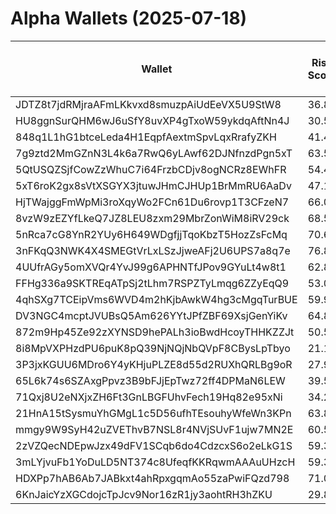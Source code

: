 # Alpha Wallets (2025-07-18)

| Wallet | Risk Score | Backtesting ROI (SOL) | Portfolio Value (USD) | SOL Balance | Farming Attempts / Total Tokens | Farming Ratio (%) | Median/Avg Risk of Last 10 Tokens | Median/Avg MC of Last 10 Tokens | Winrate (%) | ROI (%) | ROI (1D) (%) | Win Rate 1D (%) | Tokens (1D) | ROI (7D) (%) | Win Rate 7D (%) | Tokens (7D) | ROI (30D) (%) | Win Rate 30D (%) | Tokens (30D) | Realized Gains (USD) | Unrealized Gains (USD) | Median/Avg Holding Time (min) | Buy Size | Median/Avg Profit % Per Trade | Median/Avg Loss % Per Trade |
|----------|----------|----------|----------|----------|----------|----------|----------|----------|----------|----------|----------|----------|----------|----------|----------|----------|----------|----------|----------|----------|----------|----------|----------|----------|----------|
| JDTZ8t7jdRMjraAFmLKkvxd8smuzpAiUdEeVX5U9StW8 | 36.86 | 137.53% | $9033.67 | 13.8186 | 0 / 34 | 0.00% | 0.00/0.60 | $3.99M/$41.53M | 55.88% | 82.83% | 0.53% | 100.00% | 1 | 1.15% | 55.56% | 2 | 0.93% | 50.00% | 4 | $12552.93 | $197.12 | 26747.76/25875.06 | $246.37 | 27.19%/136.82% | -26.29%/-31.98% |
| HU8ggnSurQHM6wJ6uSfY8uvXP4gTxoW59ykdqAftNn4J | 30.50 | 59.09% | $52978.90 | 297.1751 | 0 / 14 | 0.00% | 0.00/0.90 | $25.11M/$297.02M | 50.00% | 31.43% | 42.43% | 66.67% | 0 | 48.95% | 50.00% | 1 | 118.71% | 60.00% | 8 | $39937.22 | $19407.83 | 872.85/23506.14 | $2819.07 | 139.58%/314.59% | -63.56%/-63.56% |
| 848q1L1hG1btceLeda4H1EqpfAextmSpvLqxRrafyZKH | 41.44 | 33.52% | $3325.40 | 18.3103 | 1 / 21 | 4.76% | 0.00/0.80 | $70.38M/$276.84M | 71.43% | 20.75% | -0.00% | 0.00% | 0 | 186.93% | 33.33% | 0 | 6.98% | 72.73% | 4 | $6099.63 | $118.67 | 87442.81/89831.39 | $1333.49 | 22.55%/300.42% | -25.25%/-33.39% |
| 7g9ztd2MmGZnN3L4k6a7RwQ6yLAwf62DJNfnzdPgn5xT | 63.50 | 20.66% | $10838.13 | 48.7401 | 0 / 17 | 0.00% | 8.00/7.62 | $17.75K/$3.81M | 64.71% | 349.76% | 0.04% | 100.00% | 1 | 2.58% | 75.00% | 6 | 195.63% | 58.82% | 16 | $10403.80 | $206.78 | 813.84/5095.76 | $172.21 | 4786.20%/4786.20% | -/- |
| 5QtUSQZSjfCowZzWhuC7i64FrzbCDjv8ogNCRz8EWhFR | 54.43 | 9.72% | $6038.18 | 24.0975 | 18 / 219 | 8.22% | 4.50/5.00 | $33.54K/$461.12K | 52.05% | 14.88% | -0.00% | 0.00% | 0 | 3.03% | 80.00% | 1 | 22.51% | 58.33% | 15 | $8341.99 | $75.58 | 1187.49/42856.33 | $125.80 | 13.13%/57.73% | -15.20%/-25.88% |
| 5xT6roK2gx8sVtXSGYX3jtuwJHmCJHUp1BrMmRU6AaDv | 47.15 | 7.17% | $30189.93 | 101.1754 | 4 / 286 | 1.40% | 4.50/5.20 | $27.01K/$129.67K | 47.55% | 117.73% | 0.56% | 50.00% | 2 | 0.73% | 50.00% | 6 | 12.55% | 47.83% | 20 | $128960.53 | $9264.90 | 531.47/25495.55 | $270.63 | 50.43%/219.24% | -24.33%/-31.68% |
| HjTWajggFmWpMi3roXqyWo2FCn61Du6rovp1T3CFzeN7 | 66.06 | 5.82% | $5938.55 | 21.6206 | 0 / 36 | 0.00% | 4.00/4.20 | $6.04K/$8.16K | 66.67% | 63.87% | 0.00% | 0.00% | 0 | 3.85% | 85.71% | 1 | 16.00% | 78.57% | 5 | $3414.74 | $78.44 | 14345.55/31778.09 | $119.66 | 11.35%/120.50% | -15.58%/-18.54% |
| 8vzW9zEZYfLkeQ7JZ8LEU8zxm29MbrZonWiM8iRV29ck | 68.56 | 5.71% | $1379.63 | 7.7392 | 1 / 15 | 6.67% | 6.00/6.00 | $28.21K/$44.66K | 60.00% | 30.06% | 21.99% | 100.00% | 1 | 368.94% | 63.64% | 10 | 100.00% | 60.00% | 15 | $3655.57 | $0.00 | 20.82/937.33 | $477.25 | -/- | -/- |
| 5nRca7cG8YnR2YUy6H649WDgfjjTqoKbzT5HozZsFcMq | 70.62 | 4.54% | $2210.07 | 9.9732 | 1 / 12 | 8.33% | 5.00/5.30 | $6.22K/$83.57K | 58.33% | 31.09% | 6.24% | 100.00% | 0 | 82.02% | 50.00% | 4 | 100.00% | 58.33% | 12 | $1272.75 | $79.47 | 27.77/270.96 | $163.92 | -/- | -/- |
| 3nFKqQ3NWK4X4SMEGtVrLxLSzJjweAFj2U6UPS7a8q7e | 76.84 | 1.46% | $958.61 | 5.3761 | 4 / 43 | 9.30% | 7.00/6.50 | $6.85K/$657.79K | 53.49% | 13.48% | 4.35% | 100.00% | 0 | 20.23% | 75.00% | 2 | 28.23% | 51.85% | 27 | $1200.86 | $0.00 | 13.34/1126.63 | $122.38 | 18.57%/40.48% | -12.86%/-30.86% |
| 4UUfrAGy5omXVQr4YvJ99g6APHNTfJPov9GYuLt4w8t1 | 62.84 | 1.22% | $4138.57 | 12.0096 | 5 / 86 | 5.81% | 5.00/5.40 | $19.07K/$32.13K | 48.84% | 13.95% | 0.00% | 0.00% | 0 | 5.87% | 66.67% | 4 | 173.34% | 46.15% | 48 | $3536.24 | $-35.57 | 232.33/1833.86 | $215.77 | 9.71%/22.88% | -3.07%/-6.43% |
| FFHg336a9SKTREqATpSj2tLhm7RSPZTyLmqg6ZZyEqQ9 | 53.00 | 0.93% | $30222.56 | 113.6226 | 0 / 26 | 0.00% | 6.00/5.00 | $326.81K/$2.14M | 46.15% | 38.10% | 14.67% | 50.00% | 2 | 312.36% | 50.00% | 10 | 100.00% | 46.15% | 26 | $18755.01 | $8822.14 | 1617.76/3372.64 | $1473.02 | -/- | -/- |
| 4qhSXg7TCEipVms6WVD4m2hKjbAwkW4hg3cMgqTurBUE | 59.96 | 0.92% | $11475.74 | 5.9675 | 0 / 15 | 0.00% | 3.50/3.30 | $71.40K/$1.13B | 73.33% | 32.45% | -0.00% | 0.00% | 0 | 4.98% | 71.43% | 4 | 1182.60% | 83.33% | 11 | $6545.05 | $-156.57 | 5059.55/36986.06 | $1057.33 | 30.76%/30.76% | -51.92%/-49.55% |
| DV3NGC4mcptJVUBsQ5Am626YYtJPfZBF69XsjGenYiKv | 64.83 | 0.63% | $6334.68 | 22.0466 | 0 / 12 | 0.00% | 5.00/4.56 | $280.04K/$1.08M | 75.00% | 44.71% | 8.16% | 100.00% | 3 | 4.20% | 66.67% | 4 | 6768.15% | 80.00% | 10 | $7180.97 | $-36.44 | 3191.17/11649.81 | $566.56 | 52.77%/52.77% | -18.92%/-18.92% |
| 872m9Hp45Ze92zXYNSD9hePALh3ioBwdHcoyTHHKZZJt | 50.58 | 0.56% | $3049.00 | 7.7387 | 2 / 104 | 1.92% | 6.00/5.50 | $232.30K/$376.14K | 45.19% | 4.94% | 84.90% | 50.00% | 5 | 257.98% | 58.97% | 35 | 1771.80% | 48.86% | 88 | $2824.84 | $-41.77 | 96.77/500.16 | $192.93 | 47.83%/94.89% | -7.08%/-15.78% |
| 8i8MpVXPHzdPU6puK8pQ39NjNQjNbQVpF8CBysLpTbyo | 21.18 | 0.52% | $5235.46 | 22.6739 | 5 / 112 | 4.46% | 4.50/3.90 | $3.36M/$8.97M | 69.64% | 1.39% | 44.44% | 100.00% | 2 | 569.14% | 84.00% | 19 | 730.23% | 72.86% | 62 | $1830.08 | $-75.87 | 698.17/4923.78 | $89.52 | 4.68%/6.22% | -4.38%/-11.52% |
| 3P3jxKGUU6MDro6Y4yKHjuPLZE8d55d2RUXhQRLBg9oR | 27.96 | 0.52% | $37429.31 | 11.3117 | 0 / 92 | 0.00% | 0.00/2.00 | $8.18M/$402.14M | 45.65% | 35.59% | 0.56% | 66.67% | 0 | 2.72% | 65.22% | 9 | 4.54% | 64.29% | 14 | $32993.80 | $19076.79 | 5732.63/42787.23 | $446.56 | 52.67%/139.86% | -22.48%/-39.07% |
| 65L6k74s6SZAxgPpvz3B9bFJjEpTwz72ff4DPMaN6LEW | 39.57 | 0.24% | $13574.34 | 11.5422 | 0 / 96 | 0.00% | 4.00/4.00 | $1.11M/$5.18M | 58.33% | 13.02% | 0.06% | 66.67% | 1 | 27.30% | 57.14% | 5 | 66.56% | 76.19% | 14 | $43669.42 | $615.52 | 3031.52/24230.69 | $639.11 | 20.07%/32.36% | -35.17%/-38.56% |
| 71Qxj8U2eNXjxZH6Ft3GnLBGFUhvFech19Hq82e95xNi | 34.23 | 0.00% | $14434.25 | 36.8612 | 0 / 27 | 0.00% | 0.00/0.00 | $1.46B/$1.51B | 74.07% | 10.02% | 2.18% | 9.09% | 0 | 21.69% | 53.85% | 0 | 13.76% | 56.25% | 2 | $39218.25 | $93.55 | 227749.16/192625.72 | $605.87 | 18.24%/63.42% | -9.57%/-20.89% |
| 21HnA15tSysmuYhGMgL1c5D56ufhTEsouhyWfeWn3KPn | 63.81 | 0.00% | $11731.23 | 65.7783 | 1 / 14 | 7.14% | 4.00/3.90 | $252.33K/$293.66M | 71.43% | 231.97% | 19.39% | 100.00% | 1 | 19.28% | 66.67% | 3 | 173.33% | 85.71% | 6 | $14195.65 | $-105.26 | 56.73/2253.70 | $280.43 | 219.12%/510.05% | -8.19%/-25.11% |
| mmgy9W9SyH42uZVEThvB7NSL8r4NVjSUvF1ujw7MN2E | 60.50 | 0.00% | $37461.54 | 210.1716 | 0 / 27 | 0.00% | 4.00/3.70 | $470.60K/$234.99M | 77.78% | 93.78% | 0.00% | 0.00% | 0 | 8.37% | 100.00% | 1 | 8.51% | 75.00% | 3 | $5372.71 | $-92.21 | 62.80/3495.65 | $131.17 | 90.02%/446.52% | -21.46%/-33.90% |
| 2zVZQecNDEpwJzx49dFV1SCqb6do4CdzcxS6o2eLkG1S | 59.36 | 0.00% | $7144.12 | 40.0656 | 1 / 26 | 3.85% | 6.00/4.80 | $614.70K/$1.19M | 80.77% | 81.29% | 0.00% | 0.00% | 0 | 11.98% | 69.23% | 8 | 100.00% | 80.77% | 26 | $27844.40 | $284.01 | 1267.69/2413.96 | $115.43 | -/- | -/- |
| 3mLYjvuFb1YoDuLD5NT374c8UfeqfKKRqwmAAAuUHzcH | 59.34 | 0.00% | $10046.32 | 56.3495 | 1 / 63 | 1.59% | 5.50/4.70 | $559.11K/$784.29K | 77.78% | 34.34% | 0.01% | 100.00% | 0 | 0.01% | 100.00% | 0 | 86.96% | 77.78% | 22 | $30995.74 | $109.96 | 728.40/4608.58 | $414.87 | 62.25%/3138.27% | -7.09%/-22.53% |
| HDXPp7hAB6Ab7JABkxt4ahRpxgqmAo55zaPwiFQzd798 | 71.02 | 0.00% | $980.94 | 5.4415 | 0 / 27 | 0.00% | 4.00/3.60 | $18.04K/$51.79K | 55.56% | 33.25% | 0.00% | 100.00% | 0 | 0.00% | 100.00% | 0 | 0.00% | 100.00% | 0 | $1104.26 | $465.42 | 172.70/431.94 | $106.40 | 69.71%/1866.32% | -93.29%/-73.14% |
| 6KnJaicYzXGCdojcTpJcv9Nor16zR1jy3aohtRH3hZKU | 29.84 | 0.00% | $194760.30 | 993.6605 | 2 / 149 | 1.34% | 0.00/1.20 | $1.72M/$21.95M | 63.76% | 631.89% | 0.00% | 0.00% | 0 | 1.05% | 100.00% | 0 | 1.54% | 100.00% | 1 | $802938.70 | $54847.61 | 737.09/16059.93 | $407.49 | 834.34%/8635.67% | -66.78%/-61.60% |
